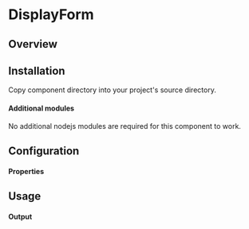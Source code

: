 # DisplayForm

## Overview

## Installation
Copy component directory into your project's source directory.

#### Additional modules
No additional nodejs modules are required for this component to work.

## Configuration

#### Properties

## Usage

#### Output